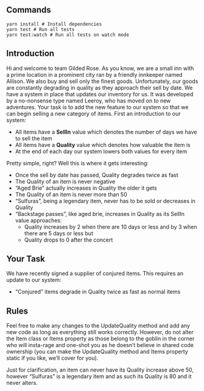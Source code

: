 ## Commands

```shell
yarn install # Install dependencies
yarn test # Run all tests
yarn test:watch # Run all tests on watch mode
```

## Introduction
Hi and welcome to team Gilded Rose. As you know, we are a small inn with a prime location in a prominent city ran by a friendly innkeeper named Allison.
We also buy and sell only the finest goods. Unfortunately, our goods are constantly degrading in quality as they approach their sell by date. We have a system in place that updates our inventory for us.
It was developed by a no-nonsense type named Leeroy, who has moved on to new adventures. Your task is to add the new feature to our system so that we can begin selling a new category of items.
First an introduction to our system:
- All items have a **SellIn** value which denotes the number of days we have to sell the item
- All items have a **Quality** value which denotes how valuable the item is
- At the end of each day our system lowers both values for every item

Pretty simple, right? Well this is where it gets interesting:
- Once the sell by date has passed, Quality degrades twice as fast
- The Quality of an item is never negative
- “Aged Brie” actually increases in Quality the older it gets
- The Quality of an item is never more than 50
- “Sulfuras”, being a legendary item, never has to be sold or decreases in Quality
- “Backstage passes”, like aged brie, increases in Quality as its SellIn value approaches:
  - Quality increases by 2 when there are 10 days or less and by 3 when there are 5 days or less but
  - Quality drops to 0 after the concert
## Your Task
We have recently signed a supplier of conjured items. This requires an update to our system:

- “Conjured” items degrade in Quality twice as fast as normal items
## Rules
Feel free to make any changes to the UpdateQuality method and add any new code as long as everything still works correctly. However, do not alter the Item class or Items property as those belong to the goblin in the corner who will insta-rage and one-shot you as he doesn’t believe in shared code ownership (you can make the UpdateQuality method and Items property static if you like, we’ll cover for you).

Just for clarification, an item can never have its Quality increase above 50, however “Sulfuras” is a legendary item and as such its Quality is 80 and it never alters.